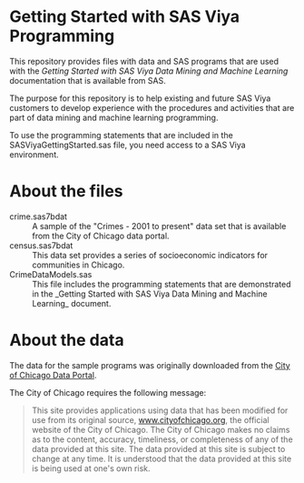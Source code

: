 Getting Started with SAS Viya Programming
=========================================

This repository provides files with data and SAS programs that are used
with the _Getting Started with SAS Viya Data Mining and Machine Learning_
documentation that is available from SAS.

The purpose for this repository is to help existing and future SAS Viya
customers to develop experience with the procedures and activities
that are part of data mining and machine learning programming.

To use the programming statements that are included in the
SASViyaGettingStarted.sas file, you need access to a SAS Viya environment.

# About the files

<dl>
<dt>crime.sas7bdat</dt>
<dd>A sample of the "Crimes - 2001 to present" data set that is 
available from the City of Chicago data portal.</dd>
<dt>census.sas7bdat</dt>
<dd>This data set provides a series of socioeconomic indicators for
communities in Chicago.</dd>
<dt>CrimeDataModels.sas</dt>
<dd>This file includes the programming statements that are demonstrated
in the _Getting Started with SAS Viya Data Mining and Machine Learning_
document.</dd>
</dl>

# About the data

The data for the sample programs was originally downloaded from the
[City of Chicago Data Portal](https://data.cityofchicago.org/).

The City of Chicago requires the following message:

> This site provides applications using data that has been modified for use 
> from its original source, www.cityofchicago.org, the official website of 
> the City of Chicago.  The City of Chicago makes no claims as to the content,
> accuracy, timeliness, or completeness of any of the data provided at this site.
> The data provided at this site is subject to change at any time.  It is 
> understood that the data provided at this site is being used at one's own risk.
